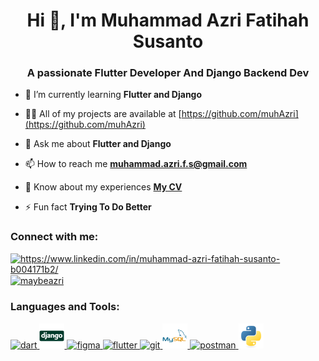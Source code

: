 <h1 align="center">Hi 👋, I'm Muhammad Azri Fatihah Susanto</h1>
<h3 align="center">A passionate Flutter Developer And Django Backend Dev</h3>

- 🌱 I’m currently learning **Flutter and Django**

- 👨‍💻 All of my projects are available at [https://github.com/muhAzri](https://github.com/muhAzri)

- 💬 Ask me about **Flutter and Django**

- 📫 How to reach me **muhammad.azri.f.s@gmail.com**

- 📄 Know about my experiences [**My CV**](https://bit.ly/3F6vUlS)

- ⚡ Fun fact **Trying To Do Better**

<h3 align="left">Connect with me:</h3>
<p align="left">
<a href="https://linkedin.com/in/https://www.linkedin.com/in/muhammad-azri-fatihah-susanto-b004171b2/" target="blank"><img align="center" src="https://raw.githubusercontent.com/rahuldkjain/github-profile-readme-generator/master/src/images/icons/Social/linked-in-alt.svg" alt="https://www.linkedin.com/in/muhammad-azri-fatihah-susanto-b004171b2/" height="30" width="40" /></a>
<a href="https://instagram.com/maybeazri" target="blank"><img align="center" src="https://raw.githubusercontent.com/rahuldkjain/github-profile-readme-generator/master/src/images/icons/Social/instagram.svg" alt="maybeazri" height="30" width="40" /></a>
</p>

<h3 align="left">Languages and Tools:</h3>
<p align="left"> <a href="https://dart.dev" target="_blank" rel="noreferrer"> <img src="https://www.vectorlogo.zone/logos/dartlang/dartlang-icon.svg" alt="dart" width="40" height="40"/> </a> <a href="https://www.djangoproject.com/" target="_blank" rel="noreferrer"> <img src="https://raw.githubusercontent.com/devicons/devicon/master/icons/django/django-original.svg" alt="django" width="40" height="40"/> </a> <a href="https://www.figma.com/" target="_blank" rel="noreferrer"> <img src="https://www.vectorlogo.zone/logos/figma/figma-icon.svg" alt="figma" width="40" height="40"/> </a> <a href="https://flutter.dev" target="_blank" rel="noreferrer"> <img src="https://www.vectorlogo.zone/logos/flutterio/flutterio-icon.svg" alt="flutter" width="40" height="40"/> </a> <a href="https://git-scm.com/" target="_blank" rel="noreferrer"> <img src="https://www.vectorlogo.zone/logos/git-scm/git-scm-icon.svg" alt="git" width="40" height="40"/> </a> <a href="https://www.mysql.com/" target="_blank" rel="noreferrer"> <img src="https://raw.githubusercontent.com/devicons/devicon/master/icons/mysql/mysql-original-wordmark.svg" alt="mysql" width="40" height="40"/> </a> <a href="https://postman.com" target="_blank" rel="noreferrer"> <img src="https://www.vectorlogo.zone/logos/getpostman/getpostman-icon.svg" alt="postman" width="40" height="40"/> </a> <a href="https://www.python.org" target="_blank" rel="noreferrer"> <img src="https://raw.githubusercontent.com/devicons/devicon/master/icons/python/python-original.svg" alt="python" width="40" height="40"/> </a> </p>
